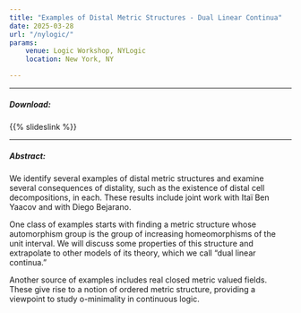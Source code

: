 ```yaml
---
title: "Examples of Distal Metric Structures - Dual Linear Continua" 
date: 2025-03-28
url: "/nylogic/"
params:
    venue: Logic Workshop, NYLogic
    location: New York, NY

---
```


---

##### Download:

{{% slideslink %}}

---

##### Abstract:

We identify several examples of distal metric structures and examine several consequences of distality, such as the existence of distal cell decompositions, in each. These results include joint work with Itaï Ben Yaacov and with Diego Bejarano.

One class of examples starts with finding a metric structure whose automorphism group is the group of increasing homeomorphisms of the unit interval. We will discuss some properties of this structure and extrapolate to other models of its theory, which we call “dual linear continua.”

Another source of examples includes real closed metric valued fields. These give rise to a notion of ordered metric structure, providing a viewpoint to study o-minimality in continuous logic.
